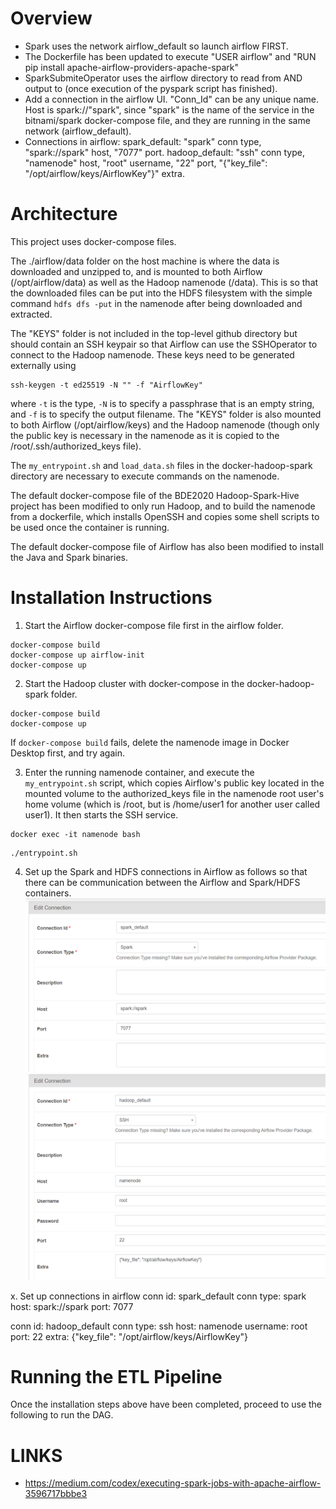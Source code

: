 # Overview
- Spark uses the network airflow_default so launch airflow FIRST.
- The Dockerfile has been updated to execute "USER airflow" and "RUN pip install apache-airflow-providers-apache-spark"
- SparkSubmiteOperator uses the airflow directory to read from AND output to (once execution of the pyspark script has finished).
- Add a connection in the airflow UI. "Conn_Id" can be any unique name. Host is spark://"spark", since "spark" is the name of the service in the bitnami/spark docker-compose file, and they are running in the same network (airflow_default).
- Connections in airflow:
    spark_default: "spark" conn type, "spark://spark" host, "7077" port.
    hadoop_default: "ssh" conn type, "namenode" host, "root" username, "22" port, "{"key_file": "/opt/airflow/keys/AirflowKey"}" extra.

# Architecture
This project uses docker-compose files.

The ./airflow/data folder on the host machine is where the data is downloaded and unzipped to, and is mounted to both Airflow (/opt/airflow/data) as well as the Hadoop namenode (/data). This is so that the downloaded files can be put into the HDFS filesystem with the simple command `hdfs dfs -put` in the namenode after being downloaded and extracted.

The "KEYS" folder is not included in the top-level github directory but should contain an SSH keypair so that Airflow can use the SSHOperator to connect to the Hadoop namenode. These keys need to be generated externally using 
```
ssh-keygen -t ed25519 -N "" -f "AirflowKey"
```
where `-t` is the type, `-N` is to specify a passphrase that is an empty string, and `-f` is to specify the output filename. The "KEYS" folder is also mounted to both Airflow (/opt/airflow/keys) and the Hadoop namenode (though only the public key is necessary in the namenode as it is copied to the /root/.ssh/authorized_keys file).

The `my_entrypoint.sh` and `load_data.sh` files in the docker-hadoop-spark directory are necessary to execute commands on the namenode.

The default docker-compose file of the BDE2020 Hadoop-Spark-Hive project has been modified to only run Hadoop, and to build the namenode from a dockerfile, which installs OpenSSH and copies some shell scripts to be used once the container is running.

The default docker-compose file of Airflow has also been modified to install the Java and Spark binaries.

# Installation Instructions
1. Start the Airflow docker-compose file first in the airflow folder.
```
docker-compose build
docker-compose up airflow-init
docker-compose up
```

2. Start the Hadoop cluster with docker-compose in the docker-hadoop-spark folder. 
```
docker-compose build
docker-compose up
```
If `docker-compose build` fails, delete the namenode image in Docker Desktop first, and try again.

3. Enter the running namenode container, and execute the `my_entrypoint.sh` script, which copies Airflow's public key located in the mounted volume to the authorized_keys file in the namenode root user's home volume (which is /root, but is /home/user1 for another user called user1). It then starts the SSH service.
```
docker exec -it namenode bash
```
```
./entrypoint.sh
```

4. Set up the Spark and HDFS connections in Airflow as follows so that there can be communication between the Airflow and Spark/HDFS containers.
![Spark Connection](/assets/spark_connection.png)
![HDFS Connection](/assets/hdfs_connection.png)



x. Set up connections in airflow
conn id: spark_default
conn type: spark
host: spark://spark
port: 7077

conn id: hadoop_default
conn type: ssh
host: namenode
username: root
port: 22
extra: {"key_file": "/opt/airflow/keys/AirflowKey"}


# Running the ETL Pipeline
Once the installation steps above have been completed, proceed to use the following to run the DAG.


# LINKS
- https://medium.com/codex/executing-spark-jobs-with-apache-airflow-3596717bbbe3